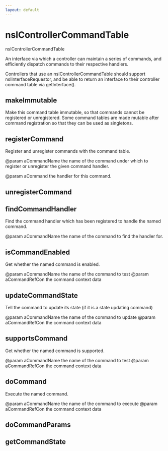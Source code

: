 ```yaml
---
layout: default
---
```


# nsIControllerCommandTable #

nsIControllerCommandTable

An interface via which a controller can maintain a series of commands,
and efficiently dispatch commands to their respective handlers.

Controllers that use an nsIControllerCommandTable should support
nsIInterfaceRequestor, and be able to return an interface to their
controller command table via getInterface().



## makeImmutable ##

Make this command table immutable, so that commands cannot
be registered or unregistered. Some command tables are made
mutable after command registration so that they can be 
used as singletons.


## registerCommand ##

Register and unregister commands with the command table.

@param aCommandName  the name of the command under which to register or
                     unregister the given command handler.

@param aCommand      the handler for this command.


## unregisterCommand ##

## findCommandHandler ##

Find the command handler which has been registered to handle the named command.

@param aCommandName  the name of the command to find the handler for.


## isCommandEnabled ##

Get whether the named command is enabled.

@param aCommandName    the name of the command to test
@param aCommandRefCon  the command context data


## updateCommandState ##

Tell the command to update its state (if it is a state updating command)

@param aCommandName    the name of the command to update
@param aCommandRefCon  the command context data


## supportsCommand ##

Get whether the named command is supported.

@param aCommandName    the name of the command to test
@param aCommandRefCon  the command context data


## doCommand ##

Execute the named command.

@param aCommandName    the name of the command to execute
@param aCommandRefCon  the command context data


## doCommandParams ##

## getCommandState ##
